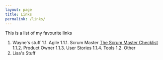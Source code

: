 ```yaml
---
layout: page
title: Links
permalink: /links/
---
```


This is a list of my favourite links

1. Wayne's stuff
  1.1. Agile
    1.1.1. Scrum Master [The Scrum Master Checklist](http://scrummasterchecklist.org/)
    1.1.2. Product Owner
    1.1.3. User Stories
    1.1.4. Tools
  1.2. Other
2. Lisa's Stuff
